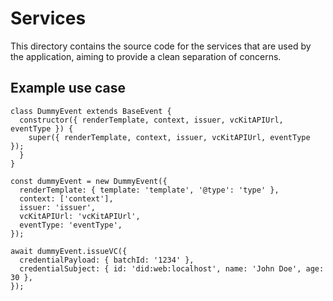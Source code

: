 # Services

This directory contains the source code for the services that are used by the application, aiming to provide a clean separation of concerns.

## Example use case

```JS
class DummyEvent extends BaseEvent {
  constructor({ renderTemplate, context, issuer, vcKitAPIUrl, eventType }) {
    super({ renderTemplate, context, issuer, vcKitAPIUrl, eventType });
  }
}

const dummyEvent = new DummyEvent({
  renderTemplate: { template: 'template', '@type': 'type' },
  context: ['context'],
  issuer: 'issuer',
  vcKitAPIUrl: 'vcKitAPIUrl',
  eventType: 'eventType',
});

await dummyEvent.issueVC({
  credentialPayload: { batchId: '1234' },
  credentialSubject: { id: 'did:web:localhost', name: 'John Doe', age: 30 },
});

```

